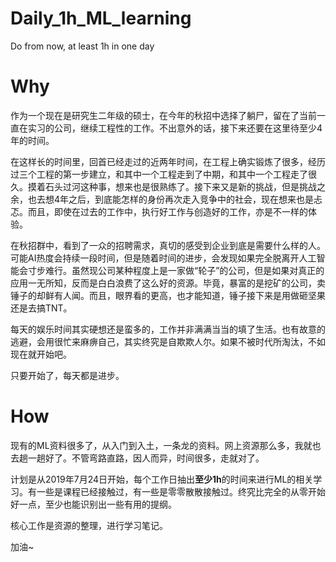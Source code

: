 # Daily_1h_ML_learning
Do from now, at least 1h in one day

# Why

作为一个现在是研究生二年级的硕士，在今年的秋招中选择了躺尸，留在了当前一直在实习的公司，继续工程性的工作。不出意外的话，接下来还要在这里待至少4年的时间。

在这样长的时间里，回首已经走过的近两年时间，在工程上确实锻炼了很多，经历过三个工程的第一步建立，和其中一个工程走到了中期，和其中一个工程走了很久。摸着石头过河这种事，想来也是很熟练了。接下来又是新的挑战，但是挑战之余，也去想4年之后，到底能怎样的身份再次走入竞争中的社会，现在想来也是忐忑。而且，即使在过去的工作中，执行好工作与创造好的工作，亦是不一样的体验。

在秋招群中，看到了一众的招聘需求，真切的感受到企业到底是需要什么样的人。可能AI热度会持续一段时间，但是随着时间的进步，会发现如果完全脱离开人工智能会寸步难行。虽然现公司某种程度上是一家做“轮子”的公司，但是如果对真正的应用一无所知，反而是白白浪费了这么好的资源。毕竟，暴富的是挖矿的公司，卖锤子的却鲜有人闻。而且，眼界看的更高，也才能知道，锤子接下来是用做砸坚果还是去搞TNT。

每天的娱乐时间其实硬想还是蛮多的，工作并非满满当当的填了生活。也有故意的逃避，会用很忙来麻痹自己，其实终究是自欺欺人尔。如果不被时代所淘汰，不如现在就开始吧。

只要开始了，每天都是进步。

# How

现有的ML资料很多了，从入门到入土，一条龙的资料。网上资源那么多，我就也去趟一趟好了。不管弯路直路，因人而异，时间很多，走就对了。

计划是从2019年7月24日开始，每个工作日抽出**至少1h**的时间来进行ML的相关学习。有一些是课程已经接触过，有一些是零零散散接触过。终究比完全的从零开始好一点，至少也能识别出一些有用的提纲。

核心工作是资源的整理，进行学习笔记。

加油~